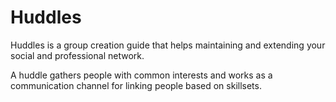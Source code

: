 Huddles
=======

Huddles is a group creation guide that helps maintaining and extending your social and professional network.

A huddle gathers people with common interests and works as a communication channel for linking people based on skillsets.
